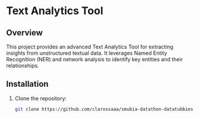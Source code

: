 # Text Analytics Tool

## Overview
This project provides an advanced Text Analytics Tool for extracting insights from unstructured textual data. It leverages Named Entity Recognition (NER) and network analysis to identify key entities and their relationships.

## Installation
1. Clone the repository:
   ```bash
   git clone https://github.com/clarossaaa/smubia-datathon-datatubbies
